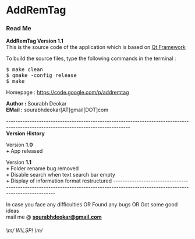 AddRemTag
=========

<h3>Read Me</h3>
<b>AddRemTag Version 1.1</b><br>
This is the source code of the application which is based on <a href=http://qt-project.org/ >Qt Framework</a><br>

To build the source files, type the following commands in the terminal :
<pre>
$ make clean
$ qmake -config release
$ make
</pre>

Homepage : <a href=https://code.google.com/p/addremtag >https://code.google.com/p/addremtag</a>

<b>Author :</b> Sourabh Deokar	
<b>EMail :</b> sourabhdeokar[AT]gmail[DOT]com


-----------------------------------------------------------------------------------------------------------------------------------<br>
<b>Version History</b><br>

Version <b>1.0</b><br>
<b>+ </b>App released

Version <b>1.1</b><br>
<b>+ </b>Folder rename bug removed<br>
<b>+ </b>Disable search when text search bar empty<br>
<b>+ </b>Display of information format restructured
-----------------------------------------------------------------------------------------------------------------------------------<br>

In case you face any difficulties OR Found any bugs OR Got some good ideas<br>
mail me @ <b><a href="mailto:sourabhdeokar@gmail.com?Subject=Comment%20AddRemTag@github">sourabhdeokar@gmail.com</a></b>


<h6>	
 	\m/ W!LSP! \m/ 
</h6>

